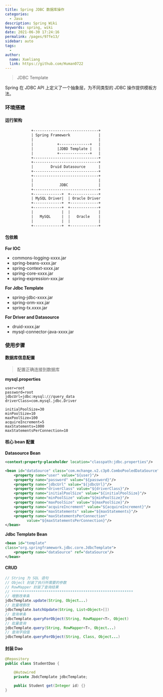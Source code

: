 ```yaml
---
title: Spring JDBC 数据库操作
categories:
  - Java
description: Spring Wiki
keywords: spring, wiki
date: 2021-06-30 17:24:16
permalink: /pages/97fe13/
sidebar: auto
tags:
  -
author:
  name: Xueliang
  link: https://github.com/Human0722
---
```

> JDBC Template

Spring 在 JDBC API 上定义了一个抽象层，为不同类型的 JDBC 操作提供模板方法。

### 环境搭建

#### 运行架构

```txt
        	+------------------------------+
           	| Spring Framework             |
           	|                              |
           	|           +--------------+   |
           	|           |JDBD Template |   |
           	|           +--------------+   |
           	+------------------------------+
           	+------------------------------+
           	|        Druid Datasource      |
           	+------------------------------+
           	+------------------------------+
           	|                              |
           	|            JDBC              |
           	+------------------------------+
           	+-------------+  +-------------+
           	| MySQL Driver|  | Oracle Driver
           	+-------------+  +-------------+
           	+-------------+  +-------------+
           	|             |  |             |
           	|   MySQL     |  |   Oracle    |
           	|             |  |             |
           	+-------------+  +-------------+
```

#### 包依赖
**For IOC**
- commons-logging-xxxx.jar
- spring-beans-xxxx.jar
- spring-context-xxxx.jar
- spring-core-xxxx.jar
- spring-expression-xxx.jar

**For Jdbc Template**
- spring-jdbc-xxxx.jar
- spring-orm-xxx.jar
- spring-tx.xxxx.jar

**For Driver and  Datasource**
- druid-xxxx.jar
- mysql-connector-java-xxxx.jar

### 使用步骤

#### 数据库信息配置
> 配置正确连接到数据库

**mysql.properties**

```properties
user=root
password=root
jdbcUrl=jdbc:mysql:///query_data
driverClass=com.mysql.jdbc.Driver

initialPoolSize=30
minPoolSize=10
maxPoolSize=100
acquireIncrement=5
maxStatements=1000
maxStatementsPerConnection=10
```


#### 核心 bean 配置

**Datasource Bean**

```xml
<context:property-placeholder location="classpath:jdbc.properties"/>

<bean id="dataSource" class="com.mchange.v2.c3p0.ComboPooledDataSource">
	<property name="user" value="${user}"/>
	<property name="password" value="${password}"/>
	<property name="jdbcUrl" value="${jdbcUrl}"/>
	<property name="driverClass" value="${driverClass}"/>
	<property name="initialPoolSize" value="${initialPoolSize}"/>
	<property name="minPoolSize" value="${minPoolSize}"/>
	<property name="maxPoolSize" value="${maxPoolSize}"/>
	<property name="acquireIncrement" value="${acquireIncrement}"/>
	<property name="maxStatements" value="${maxStatements}"/>
	<property name="maxStatementsPerConnection"
		  value="${maxStatementsPerConnection}"/>
</bean>
```

**Jdbc Template Bean**

```xml
<bean id="template"
class="org.springframework.jdbc.core.JdbcTemplate">
	<property name="dataSource" ref="dataSource"/>
</bean>
```

#### CRUD

```java
// String 为 SQL 语句
// Object 封装了执行所需要的参数
// RowMapper 封装了查询结果
// ********************************************************
// 增删改单条
jdbcTemplate.update(String, Object...)
// 批量增删改
jdbcTemplate.batchUpdate(String, List<Object>[])
// 查询单条
jdbcTemplate.queryForObject(String, RowMapper<T>, Object)
// 批量查询
jdbcTemplate.query(String, RowMapper<T>, Object...)
// 查询字段值
jdbcTemplate.queryForObject(String, Class, Object...)
```
#### 封装 Dao

```java
@Repository
public class StudentDao {

	@Autowired
	private JbdcTemplate jdbcTemplate;

	public Student get(Integer id) {}
}
```






